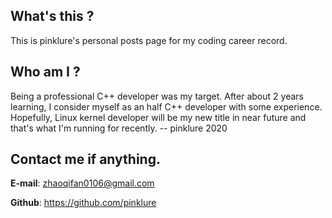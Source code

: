 ## What's this ?

This is pinklure's personal posts page for my coding career record.

## Who am I ?

Being a professional C++ developer was my target. After about 2 years learning, I consider myself as an half C++ developer with some experience. Hopefully, Linux kernel developer will be my new title in near future and that's what I'm running for recently.
-- pinklure 2020

## Contact me if anything.

**E-mail**: zhaoqifan0106@gmail.com

**Github**: https://github.com/pinklure